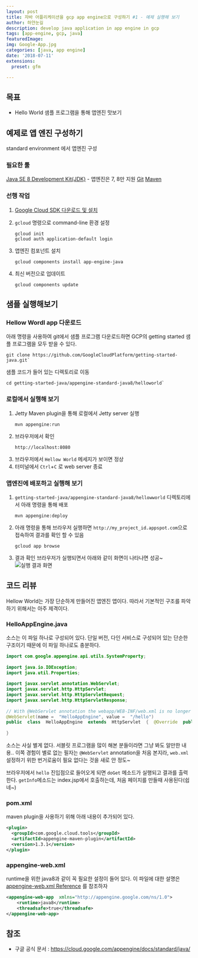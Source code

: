 ```yaml
---
layout: post
title: 자바 어플리케이션을 gcp app engine으로 구성하기 #1 - 예제 실행해 보기
author: 하얀눈길
description: develop java application in app engine in gcp
tags: [app-engine, gcp, java]
featuredImage: 
img: Google-App.jpg
categories: [java, app engine]
date: '2018-07-11'
extensions:
  preset: gfm

---
```


## 목표
* Hello World 샘플 프로그램을 통해 앱엔진 맛보기


## 예제로 앱 엔진 구성하기
standard environment 에서 앱엔진 구성

### 필요한 툴
[Java SE 8 Development Kit(JDK)](http://www.oracle.com/technetwork/java/javase/downloads/index.html) - 앱엔진은 7, 8만 지원
[Git](https://git-scm.com/)
[Maven](http://maven.apache.org/download.cgi)

### 선행 작업
1. [Google Cloud SDK 다운로드 및 설치](https://cloud.google.com/sdk/docs/)
2. `gcloud` 명령으로 command-line 환경 설정
	```
	gcloud init  
    gcloud auth application-default login
    ```
3. 앱엔진 컴포넌트 설치
	```
	gcloud components install app-engine-java
	```

4. 최신 버전으로 업데이트
	```
	gcloud components update
	```

## 샘플 실행해보기
### Hellow Wordl app 다운로드
아래 명령을 사용하여 git에서 샘플 프로그램 다운로드하면 GCP의 getting started 샘플 프로그램을 모두 받을 수 있다.

```
git clone https://github.com/GoogleCloudPlatform/getting-started-java.git`
```

샘플 코드가 들어 있는 디렉토리로 이동
```
cd getting-started-java/appengine-standard-java8/helloworld`
```

### 로컬에서 실행해 보기
1. Jetty Maven plugin을 통해 로컬에서 Jetty server 실행
	```
	mvn appengine:run
	```
2. 브라우저에서 확인
	```
	http://localhost:8080
	```
3. 브라우저에서 `Hellow World` 메세지가 보이면 정상 
4. 터미널에서 `Ctrl`+`C` 로 web server 종료


### 앱엔진에 배포하고 실행해 보기
1. `getting-started-java/appengine-standard-java8/hellowworld` 디렉토리에서 아래 명령을 통해 배포
	```
	mvn appengine:deploy
	```
2. 아래 명령을 통해 브라우저 실행하면 `http://my_project_id.appspot.com`으로 접속하여 결과를 확인 할 수 있음
	```
	gcloud app browse
	```
3. 결과 확인
브라우저가 실행되면서 아래와 같이 화면이 나타나면 성공~
![실행 결과 화면](http://www.irgroup.org/assets/img/Hello_App_Engine_Standard_Java_8.jpg)


## 코드 리뷰
Hellow World는 가장 단순하게 만들어진 앱엔진 앱이다. 따라서 기본적인 구조를 파악하기 위해서는 아주 제격이다.

### HelloAppEngine.java
소스는 이 파일 하나로 구성되어 있다. 단일 버전, 다인 서비스로 구성되어 있는 단순한 구조이기 때문에 이 파일 하나로도 충분하다.

```java
import com.google.appengine.api.utils.SystemProperty;  
  
import java.io.IOException;  
import java.util.Properties;  
  
import javax.servlet.annotation.WebServlet;  
import javax.servlet.http.HttpServlet;  
import javax.servlet.http.HttpServletRequest;  
import javax.servlet.http.HttpServletResponse;  
  
// With @WebServlet annotation the webapp/WEB-INF/web.xml is no longer required.  
@WebServlet(name =  "HelloAppEngine", value =  "/hello")  
public  class  HelloAppEngine  extends  HttpServlet  {  @Override  public  void doGet(HttpServletRequest request,  HttpServletResponse response)  throws  IOException  {  Properties properties =  System.getProperties(); response.setContentType("text/plain"); response.getWriter().println("Hello App Engine - Standard using "  +  SystemProperty.version.get()  +  " Java "  + properties.get("java.specification.version"));  }  public  static  String getInfo()  {  return  "Version: "  +  System.getProperty("java.version")  +  " OS: "  +  System.getProperty("os.name")  +  " User: "  +  System.getProperty("user.name");  }  
  
}
```

소스는 사실 별게 없다. 서블릿 프로그램을 많이 해본 분들이라면 그냥 봐도 알만한 내용..
이쪽 경험이 별로 없는 필자는 `@WebServlet` annotation을 처음 본지라, `web.xml` 설정하기 위한 번거로움이 필요 없다는 것을 새로 안 정도~

브라우저에서 `hello` 진입점으로 들어오게 되면 `doGet` 메소드가 실행되고 결과를 출력한다. `getInfo`메소드는 index.jsp에서 호출하는데, 처음 페이지를 만들때 사용된다(쉽네~)

### pom.xml
maven plugin을 사용하기 위해 아래 내용이 추가되어 있다. 

```xml
<plugin>
  <groupId>com.google.cloud.tools</groupId>
  <artifactId>appengine-maven-plugin</artifactId>  
  <version>1.3.1</version>  
</plugin>
```

### appengine-web.xml
runtime을 위한 java8과 같이 꼭 필요한 설정이 들어 있다. 
이 파일에 대한 설명은 [appengine-web.xml Reference](https://cloud.google.com/appengine/docs/standard/java/config/appref) 를 참조하자

```xml
<appengine-web-app  xmlns="http://appengine.google.com/ns/1.0">  
	<runtime>java8</runtime>
	<threadsafe>true</threadsafe>  
</appengine-web-app>
```





## 참조
* 구글 공식 문서 : https://cloud.google.com/appengine/docs/standard/java/


 




